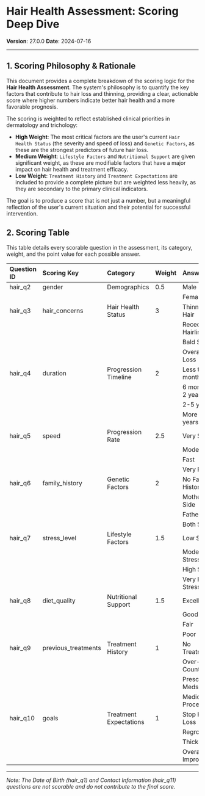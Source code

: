 # Hair Health Assessment: Scoring Deep Dive

**Version**: 27.0.0
**Date**: 2024-07-16

---

## 1. Scoring Philosophy & Rationale

This document provides a complete breakdown of the scoring logic for the **Hair Health Assessment**. The system's philosophy is to quantify the key factors that contribute to hair loss and thinning, providing a clear, actionable score where higher numbers indicate better hair health and a more favorable prognosis.

The scoring is weighted to reflect established clinical priorities in dermatology and trichology:

*   **High Weight**: The most critical factors are the user's current `Hair Health Status` (the severity and speed of loss) and `Genetic Factors`, as these are the strongest predictors of future hair loss.
*   **Medium Weight**: `Lifestyle Factors` and `Nutritional Support` are given significant weight, as these are modifiable factors that have a major impact on hair health and treatment efficacy.
*   **Low Weight**: `Treatment History` and `Treatment Expectations` are included to provide a complete picture but are weighted less heavily, as they are secondary to the primary clinical indicators.

The goal is to produce a score that is not just a number, but a meaningful reflection of the user's current situation and their potential for successful intervention.

## 2. Scoring Table

This table details every scorable question in the assessment, its category, weight, and the point value for each possible answer.

| Question ID | Scoring Key | Category | Weight | Answer | Answer ID | Points |
| :--- | :--- | :--- | :--- | :--- | :--- | :--- |
| hair_q2 | gender | Demographics | 0.5 | Male | `male` | 5 |
| | | | | Female | `female` | 5 |
| hair_q3 | hair_concerns | Hair Health Status | 3 | Thinning Hair | `thinning` | 4 |
| | | | | Receding Hairline | `receding` | 3 |
| | | | | Bald Spots | `bald_spots` | 2 |
| | | | | Overall Hair Loss | `overall_loss` | 1 |
| hair_q4 | duration | Progression Timeline | 2 | Less than 6 months | `recent` | 8 |
| | | | | 6 months - 2 years | `moderate` | 6 |
| | | | | 2-5 years | `long` | 4 |
| | | | | More than 5 years | `very_long` | 2 |
| hair_q5 | speed | Progression Rate | 2.5 | Very Slow | `slow` | 8 |
| | | | | Moderate | `moderate` | 6 |
| | | | | Fast | `fast` | 3 |
| | | | | Very Fast | `very_fast` | 1 |
| hair_q6 | family_history | Genetic Factors | 2 | No Family History | `none` | 9 |
| | | | | Mother's Side | `mother` | 6 |
| | | | | Father's Side | `father` | 5 |
| | | | | Both Sides | `both` | 3 |
| hair_q7 | stress_level | Lifestyle Factors | 1.5 | Low Stress | `low` | 9 |
| | | | | Moderate Stress | `moderate` | 7 |
| | | | | High Stress | `high` | 4 |
| | | | | Very High Stress | `very_high` | 2 |
| hair_q8 | diet_quality | Nutritional Support | 1.5 | Excellent | `excellent` | 9 |
| | | | | Good | `good` | 7 |
| | | | | Fair | `fair` | 5 |
| | | | | Poor | `poor` | 2 |
| hair_q9 | previous_treatments | Treatment History | 1 | No Treatments | `none` | 7 |
| | | | | Over-the-Counter | `otc` | 6 |
| | | | | Prescription Meds | `prescription` | 5 |
| | | | | Medical Procedures | `procedures` | 4 |
| hair_q10 | goals | Treatment Expectations | 1 | Stop Hair Loss | `stop_loss` | 8 |
| | | | | Regrow Hair | `regrow` | 6 |
| | | | | Thicken Hair | `thicken` | 7 |
| | | | | Overall Improvement | `improve` | 8 |

---
*Note: The Date of Birth (hair_q1) and Contact Information (hair_q11) questions are not scorable and do not contribute to the final score.* 